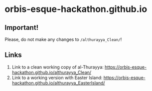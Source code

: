 # orbis-esque-hackathon.github.io

## Important!

Please, do not make any changes to `/althurayya_Clean/`!

## Links

1. Link to a clean working copy of al-Thurayya: <https://orbis-esque-hackathon.github.io/althurayya_Clean/>
2. Link to a working version with Easter Island: <https://orbis-esque-hackathon.github.io/althurayya_EasterIsland/> 
